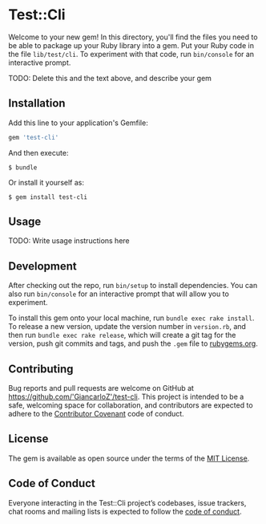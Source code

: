 # Test::Cli

Welcome to your new gem! In this directory, you'll find the files you need to be able to package up your Ruby library into a gem. Put your Ruby code in the file `lib/test/cli`. To experiment with that code, run `bin/console` for an interactive prompt.

TODO: Delete this and the text above, and describe your gem

## Installation

Add this line to your application's Gemfile:

```ruby
gem 'test-cli'
```

And then execute:

    $ bundle

Or install it yourself as:

    $ gem install test-cli

## Usage

TODO: Write usage instructions here

## Development

After checking out the repo, run `bin/setup` to install dependencies. You can also run `bin/console` for an interactive prompt that will allow you to experiment.

To install this gem onto your local machine, run `bundle exec rake install`. To release a new version, update the version number in `version.rb`, and then run `bundle exec rake release`, which will create a git tag for the version, push git commits and tags, and push the `.gem` file to [rubygems.org](https://rubygems.org).

## Contributing

Bug reports and pull requests are welcome on GitHub at https://github.com/'GiancarloZ'/test-cli. This project is intended to be a safe, welcoming space for collaboration, and contributors are expected to adhere to the [Contributor Covenant](http://contributor-covenant.org) code of conduct.

## License

The gem is available as open source under the terms of the [MIT License](https://opensource.org/licenses/MIT).

## Code of Conduct

Everyone interacting in the Test::Cli project’s codebases, issue trackers, chat rooms and mailing lists is expected to follow the [code of conduct](https://github.com/'GiancarloZ'/test-cli/blob/master/CODE_OF_CONDUCT.md).
